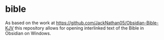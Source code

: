 # bible
As based on the work at https://github.com/JackNathan05/Obsidian-Bible-KJV this repository allows for opening interlinked text of the Bible in Obsidian on Windows.

